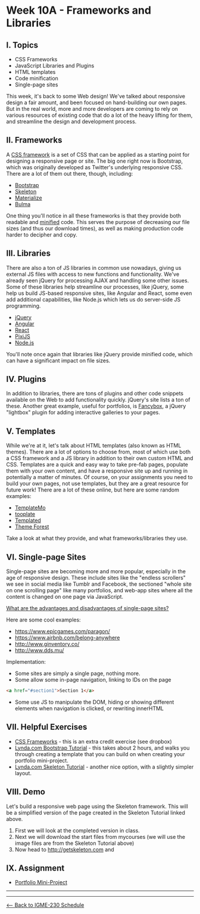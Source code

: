 # Week 10A - Frameworks and Libraries

## I. Topics
- CSS Frameworks
- JavaScript Libraries and Plugins
- HTML templates
- Code minification
- Single-page sites

This week, it's back to some Web design! We've talked about responsive design a fair amount, and been focused on hand-building our own pages. But in the real world, more and more developers are coming to rely on various resources of existing code that do a lot of the heavy lifting for them, and streamline the design and development process.

## II. Frameworks
A [CSS framework](https://en.wikipedia.org/wiki/CSS_framework) is a set of CSS that can be applied as a starting point for designing a responsive page or site. The big one right now is Bootstrap, which was originally developed as Twitter's underlying responsive CSS. There are a lot of them out there, though, including:
- [Bootstrap](https://getbootstrap.com/)
- [Skeleton](http://getskeleton.com/)
- [Materialize](http://materializecss.com/)
- [Bulma](https://bulma.io/)

One thing you'll notice in all these frameworks is that they provide both readable and [minified](https://en.wikipedia.org/wiki/Minification_(programming)) code. This serves the purpose of decreasing our file sizes (and thus our download times), as well as making production code harder to decipher and copy.

## III. Libraries
There are also a ton of JS libraries in common use nowadays, giving us external JS files with access to new functions and functionality. We've already seen jQuery for processing AJAX and handling some other issues. Some of these libraries help streamline our processes, like jQuery, some help us build JS-based responsive sites, like Angular and React, some even add additional capabilities, like Node.js which lets us do server-side JS programming.
- [jQuery](https://jquery.com/)
- [Angular](https://angularjs.org/)
- [React](https://reactjs.org/)
- [PixiJS](http://www.pixijs.com/)
- [Node.js](https://nodejs.org/en/)

You'll note once again that libraries like jQuery provide minified code, which can have a significant impact on file sizes.

## IV. Plugins
In addition to libraries, there are tons of plugins and other code snippets available on the Web to add functionality quickly. jQuery's site lists a ton of these. Another great example, useful for portfolios, is [Fancybox](http://fancyapps.com/fancybox/3/), a jQuery "lightbox" plugin for adding interactive galleries to your pages.

## V. Templates
While we're at it, let's talk about HTML templates (also known as HTML themes). There are a lot of options to choose from, most of which use both a CSS framework and a JS library in addition to their own custom HTML and CSS. Templates are a quick and easy way to take pre-fab pages, populate them with your own content, and have a responsive site up and running in potentially a matter of minutes. Of course, on your assignments you need to build your own pages, not use templates, but they are a great resource for future work! There are a lot of these online, but here are some random examples:
- [TemplateMo](http://www.templatemo.com/)
- [tooplate](http://www.tooplate.com/)
- [Templated](https://templated.co/)
- [Theme Forest](https://themeforest.net/category/site-templates)

Take a look at what they provide, and what frameworks/libraries they use.

## VI. Single-page Sites
Single-page sites are becoming more and more popular, especially in the age of responsive design. These include sites like the "endless scrollers" we see in social media like Tumblr and Facebook, the sectioned "whole site on one scrolling page" like many portfolios, and web-app sites where all the content is changed on one page via JavaScript.

[What are the advantages and disadvantages of single-page sites?](https://www.uxpin.com/studio/blog/single-page-vs-multi-page-ui-design-pros-cons/)

Here are some cool examples:
- https://www.epicgames.com/paragon/
- https://www.airbnb.com/belong-anywhere
- http://www.ginventory.co/  
- http://www.dds.mu/

Implementation:
- Some sites are simply a single page, nothing more.
- Some allow some in-page navigation, linking to IDs on the page
```html
<a href="#section1">Section 1</a>
```
- Some use JS to manipulate the DOM, hiding or showing different elements when navigation is clicked, or rewriting innerHTML

## VII. Helpful Exercises
- [CSS Frameworks](../exercises/week-11/frameworks-ice.md) - this is an extra credit exercise (see dropbox)
- [Lynda.com Bootstrap Tutorial](https://www.lynda.com/Bootstrap-tutorials/What-well-build/186538/371577-4.html) - this takes about 2 hours, and walks you through creating a template that you can build on when creating your portfolio mini-project.
- [Lynda.com Skeleton Tutorial](https://www.lynda.com/CSS-tutorials/Welcome/372808/413142-4.html) - another nice option, with a slightly simpler layout.

## VIII. Demo
Let's build a responsive web page using the Skeleton framework. This will be a simplified version of the page created in the Skeleton Tutorial linked above.
1. First we will look at the completed version in class.
2. Next we will download the start files from mycourses (we will use the image files are from the Skeleton Tutorial above)
3. Now head to http://getskeleton.com and 



## IX. Assignment
- [Portfolio Mini-Project](../projects/portfolio-mini-project.md)

<hr><hr>

[<-- Back to IGME-230 Schedule](../schedule.md)
